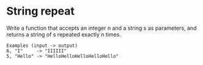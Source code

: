 # String repeat

Write a function that accepts an integer n and a string s as parameters, and returns a string of s repeated exactly n times.

    Examples (input -> output)
    6, "I"     -> "IIIIII"
    5, "Hello" -> "HelloHelloHelloHelloHello"
